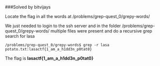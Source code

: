 ###Solved by bitvijays

Locate the flag in all the words at /problems/grep-quest_0/grepy-words/

We just needed to login to the ssh server and in the folder /problems/grep-quest_0/grepy-words/ multiple files were present and do a recursive grep search for lasa

```
/problems/grep-quest_0/grepy-words$ grep -r lasa
potato.txt:lasactf{1_am_a_h1dd3n_p0tat0}
```

The flag is **lasactf{1_am_a_h1dd3n_p0tat0}**

